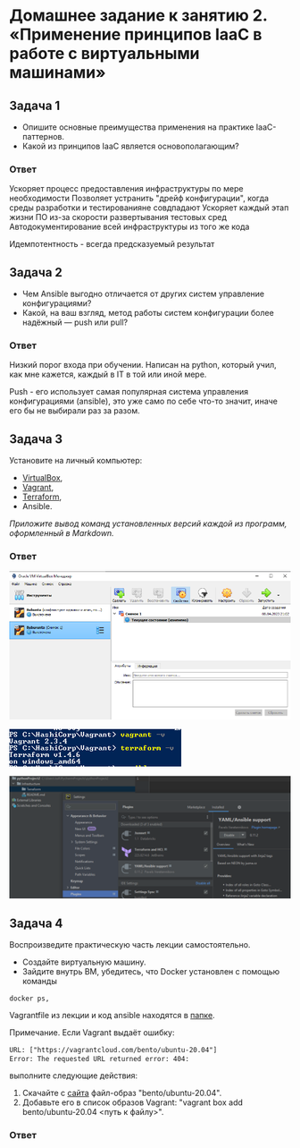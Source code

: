 
# Домашнее задание к занятию 2. «Применение принципов IaaC в работе с виртуальными машинами»


## Задача 1

- Опишите основные преимущества применения на практике IaaC-паттернов.
- Какой из принципов IaaC является основополагающим?

### Ответ

Ускоряет процесс предоставления инфраструктуры по мере необходимости
Позволяет устранить "дрейф конфигурации", когда среды разработки и тестированияне совдпадают
Ускоряет каждый этап жизни ПО из-за скорости развертывания тестовых сред
Автодокументирование всей инфраструктуры из того же кода 

Идемпотентность - всегда предсказуемый результат

## Задача 2

- Чем Ansible выгодно отличается от других систем управление конфигурациями?
- Какой, на ваш взгляд, метод работы систем конфигурации более надёжный — push или pull?

### Ответ

Низкий порог входа при обучении. Написан на python, который учил, как мне кажется, каждый в IT в той или иной мере. 

Push  - его использует самая популярная система управления конфигурациями (ansible), это уже само по себе что-то значит, иначе его бы не выбирали раз за разом. 

## Задача 3

Установите на личный компьютер:

- [VirtualBox](https://www.virtualbox.org/),
- [Vagrant](https://github.com/netology-code/devops-materials),
- [Terraform](https://github.com/netology-code/devops-materials/blob/master/README.md),
- Ansible.

*Приложите вывод команд установленных версий каждой из программ, оформленный в Markdown.*

### Ответ

![Скрин](https://github.com/Jlljully/Virt_2/blob/main/Screenshot_1.png "1")

![Скрин](https://github.com/Jlljully/Virt_2/blob/main/Screenshot_2.png "2")

![Скрин](https://github.com/Jlljully/Virt_2/blob/main/Screenshot_3.png "3")

## Задача 4 

Воспроизведите практическую часть лекции самостоятельно.

- Создайте виртуальную машину.
- Зайдите внутрь ВМ, убедитесь, что Docker установлен с помощью команды
```
docker ps,
```
Vagrantfile из лекции и код ansible находятся в [папке](https://github.com/netology-code/virt-homeworks/tree/virt-11/05-virt-02-iaac/src).

Примечание. Если Vagrant выдаёт ошибку:
```
URL: ["https://vagrantcloud.com/bento/ubuntu-20.04"]     
Error: The requested URL returned error: 404:
```

выполните следующие действия:

1. Скачайте с [сайта](https://app.vagrantup.com/bento/boxes/ubuntu-20.04) файл-образ "bento/ubuntu-20.04".
2. Добавьте его в список образов Vagrant: "vagrant box add bento/ubuntu-20.04 <путь к файлу>".


### Ответ


